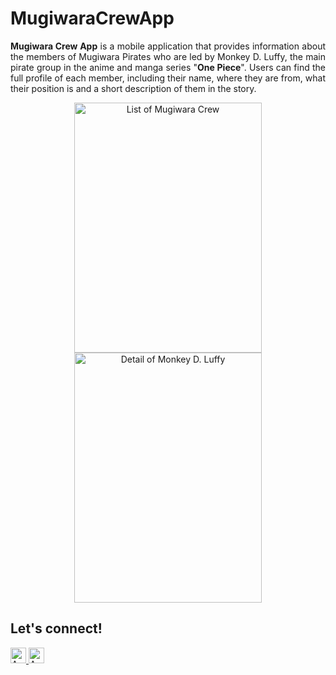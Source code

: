<h1>MugiwaraCrewApp</h1>

<p align="justify">
  <b>Mugiwara Crew App</b> is a mobile application that provides information about the members of Mugiwara Pirates who are led by Monkey D. Luffy, the main pirate group in the anime and     manga series "<b>One Piece</b>". Users can find the full profile of each member, including their name, where they are from, what their position is and a short description of      them in the story.
</p>

<p align="center">
  <img src="https://github.com/anisanurjanah/MugiwaraCrewApp/assets/74089025/5a226f92-cae1-4dd3-8614-df9a4b21085e" width=300 height=400 alt="List of Mugiwara Crew">
  <img src="https://github.com/anisanurjanah/MugiwaraCrewApp/assets/74089025/14ce03c8-c503-42d7-a409-b3a77336b9d3" width=300 height=400 alt="Detail of Monkey D. Luffy">
</p>

<h2>Let's connect!</h2>
<a href="https://www.instagram.com/nissxxse/">
  <img src="https://img.shields.io/badge/Instagram-@nissxxse-red?&logo=instagram&logoColor=white" height=25 alt="Anisa's Instagram" />
</a>
<a href="https://www.linkedin.com/in/anisanurjanah/">
  <img src="https://img.shields.io/badge/LinkedIn-Anisa%20Nurjanah-red?&logo=linkedin&logoColor=white" height=25 alt="Anisa's LinkedIn" />
</a>
